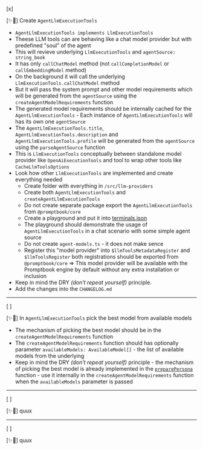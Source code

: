 [x]

[✨🌮] Create `AgentLlmExecutionTools`

-   `AgentLlmExecutionTools implements LlmExecutionTools`
-   Theese LLM tools can are behaving like a chat model provider but with predefined "soul" of the agent
-   This will revieve underlying `LlmExecutionTools` and `agentSource: string_book`
-   It has only `callChatModel` method (not `callCompletionModel` or `callEmbeddingModel` method)
-   On the background it will call the underlying `LlmExecutionTools.callChatModel` method
-   But it will pass the system prompt and other model requirements which will be generated from the `agentSource` using the `createAgentModelRequirements` function
-   The generated model requirements should be internally cached for the `AgentLlmExecutionTools` - Each instance of `AgentLlmExecutionTools` will has its own one `agentSource`
-   The `AgentLlmExecutionTools.title`, `AgentLlmExecutionTools.description` and `AgentLlmExecutionTools.profile` will be generated from the `agentSource` using the `parseAgentSource` function
-   This is `LlmExecutionTools` conceptually between standalone model provider like `OpenAiExecutionTools` and tool to wrap other tools like `CacheLlmToolsOptions`
-   Look how other `LlmExecutionTools` are implemented and create everything needed
    -   Create folder with everything in `/src/llm-providers`
    -   Create both `AgentLlmExecutionTools` and `createAgentLlmExecutionTools`
    -   Do not create separate package export the `AgentLlmExecutionTools` from `@promptbook/core`
    -   Create a playground and put it into [terminals.json](/.vscode/terminals.json)
    -   The playground should demonstrate the usage of `AgentLlmExecutionTools` in a chat scenario with some simple agent source
    -   Do not create `agent-models.ts` - it does not make sence
    -   Register this "model provider" into `$llmToolsMetadataRegister` and `$llmToolsRegister` both registrations should be exported from `@promptbook/core`
        => This model provider will be available with the Promptbook engine by default without any extra installation or inclusion
-   Keep in mind the DRY _(don't repeat yourself)_ principle.
-   Add the changes into the `CHANGELOG.md`

---

[ ]

[✨🌮] In `AgentLlmExecutionTools` pick the best model from available models

-   The mechanism of picking the best model should be in the `createAgentModelRequirements` function
-   The `createAgentModelRequirements` function should has optionally parameter `availableModels: AvailableModel[]` - the list of available models from the underlying
-   Keep in mind the DRY _(don't repeat yourself)_ principle - the mechanism of picking the best model is already implemented in the [`preparePersona`](/src/personas/preparePersona.ts) function - use it internally in the `createAgentModelRequirements` function when the `availableModels` parameter is passed

---

[ ]

[✨🌮] quux

---

[ ]

[✨🌮] quux
